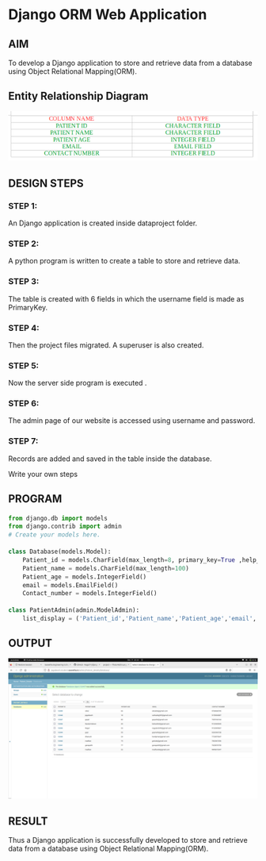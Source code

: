 # Django ORM Web Application

## AIM
To develop a Django application to store and retrieve data from a database using Object Relational Mapping(ORM).

## Entity Relationship Diagram

![ERdiagram](pic2.png)

## DESIGN STEPS

### STEP 1:
An Django application is created inside dataproject folder.

### STEP 2:
A python program is written to create a table to store and retrieve data.

### STEP 3:
The table is created with 6 fields in which the username field is made as PrimaryKey.

### STEP 4:
Then the project files migrated. A superuser is also created.

### STEP 5:
Now the server side program is executed .

### STEP 6:
The admin page of our website is accessed using username and password.

### STEP 7:
Records are added and saved in the table inside the database.

Write your own steps

## PROGRAM

```python
from django.db import models
from django.contrib import admin
# Create your models here.

class Database(models.Model):
    Patient_id = models.CharField(max_length=8, primary_key=True ,help_text="Your Patient id")
    Patient_name = models.CharField(max_length=100)
    Patient_age = models.IntegerField()
    email = models.EmailField()
    Contact_number = models.IntegerField()

class PatientAdmin(admin.ModelAdmin):
    list_display = ('Patient_id','Patient_name','Patient_age','email','Contact_number')

```

## OUTPUT

![output](pic1.png)

## RESULT

Thus a Django application is successfully developed to store and retrieve data from a database using Object Relational Mapping(ORM).
